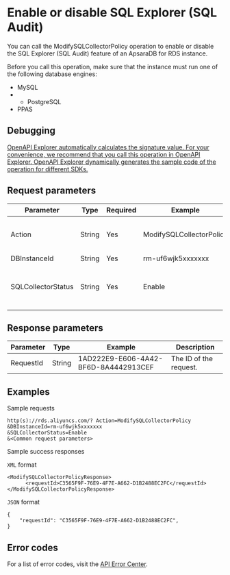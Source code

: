 # Enable or disable SQL Explorer \(SQL Audit\)

You can call the ModifySQLCollectorPolicy operation to enable or disable the SQL Explorer \(SQL Audit\) feature of an ApsaraDB for RDS instance.

Before you call this operation, make sure that the instance must run one of the following database engines:

-   MySQL
-   -   PostgreSQL
-   PPAS

## Debugging

[OpenAPI Explorer automatically calculates the signature value. For your convenience, we recommend that you call this operation in OpenAPI Explorer. OpenAPI Explorer dynamically generates the sample code of the operation for different SDKs.](https://api.aliyun.com/#product=Rds&api=ModifySQLCollectorPolicy&type=RPC&version=2014-08-15)

## Request parameters

|Parameter|Type|Required|Example|Description|
|---------|----|--------|-------|-----------|
|Action|String|Yes|ModifySQLCollectorPolicy|The operation that you want to perform. Set the value to **ModifySQLCollectorPolicy**. |
|DBInstanceId|String|Yes|rm-uf6wjk5xxxxxxx|The ID of the instance. |
|SQLCollectorStatus|String|Yes|Enable|Specifies to enable or disable the SQL Explorer \(SQL Audit\) feature. Valid values: **Enable and Disabled**. |

## Response parameters

|Parameter|Type|Example|Description|
|---------|----|-------|-----------|
|RequestId|String|1AD222E9-E606-4A42-BF6D-8A4442913CEF|The ID of the request. |

## Examples

Sample requests

```
http(s)://rds.aliyuncs.com/? Action=ModifySQLCollectorPolicy
&DBInstanceId=rm-uf6wjk5xxxxxxx
&SQLCollectorStatus=Enable
&<Common request parameters>
```

Sample success responses

`XML` format

```
<ModifySQLCollectorPolicyResponse>
      <requestId>C3565F9F-76E9-4F7E-A662-D1B2488EC2FC</requestId>
</ModifySQLCollectorPolicyResponse>
```

`JSON` format

```
{
    "requestId": "C3565F9F-76E9-4F7E-A662-D1B2488EC2FC", 
}
```

## Error codes

For a list of error codes, visit the [API Error Center](https://error-center.alibabacloud.com/status/product/Rds).

